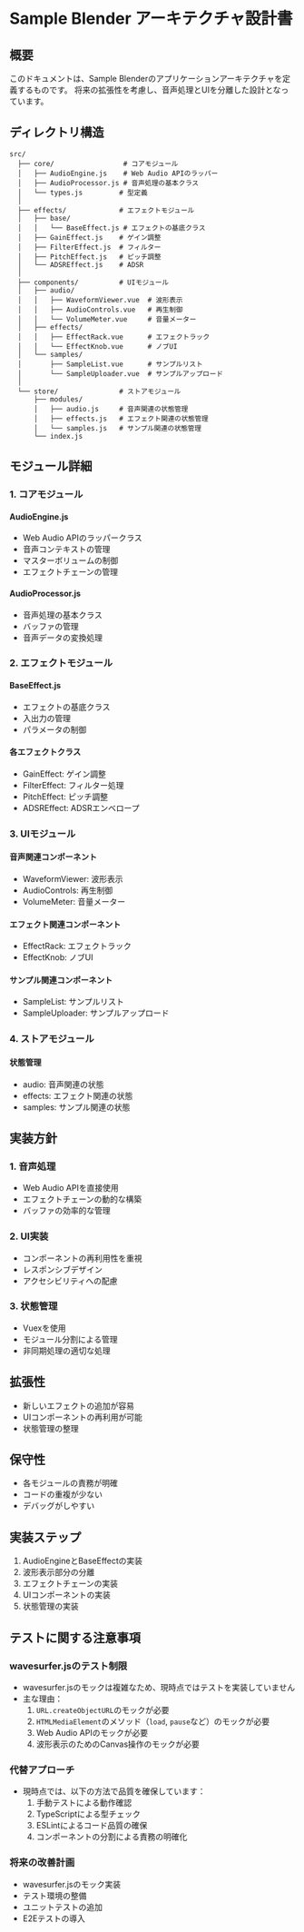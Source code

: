 # Sample Blender アーキテクチャ設計書

## 概要
このドキュメントは、Sample Blenderのアプリケーションアーキテクチャを定義するものです。
将来の拡張性を考慮し、音声処理とUIを分離した設計となっています。

## ディレクトリ構造
```
src/
  ├── core/                 # コアモジュール
  │   ├── AudioEngine.js    # Web Audio APIのラッパー
  │   ├── AudioProcessor.js # 音声処理の基本クラス
  │   └── types.js         # 型定義
  │
  ├── effects/             # エフェクトモジュール
  │   ├── base/
  │   │   └── BaseEffect.js # エフェクトの基底クラス
  │   ├── GainEffect.js    # ゲイン調整
  │   ├── FilterEffect.js  # フィルター
  │   ├── PitchEffect.js   # ピッチ調整
  │   └── ADSREffect.js    # ADSR
  │
  ├── components/          # UIモジュール
  │   ├── audio/
  │   │   ├── WaveformViewer.vue  # 波形表示
  │   │   ├── AudioControls.vue   # 再生制御
  │   │   └── VolumeMeter.vue     # 音量メーター
  │   ├── effects/
  │   │   ├── EffectRack.vue      # エフェクトラック
  │   │   └── EffectKnob.vue      # ノブUI
  │   └── samples/
  │       ├── SampleList.vue      # サンプルリスト
  │       └── SampleUploader.vue  # サンプルアップロード
  │
  └── store/               # ストアモジュール
      ├── modules/
      │   ├── audio.js     # 音声関連の状態管理
      │   ├── effects.js   # エフェクト関連の状態管理
      │   └── samples.js   # サンプル関連の状態管理
      └── index.js
```

## モジュール詳細

### 1. コアモジュール
#### AudioEngine.js
- Web Audio APIのラッパークラス
- 音声コンテキストの管理
- マスターボリュームの制御
- エフェクトチェーンの管理

#### AudioProcessor.js
- 音声処理の基本クラス
- バッファの管理
- 音声データの変換処理

### 2. エフェクトモジュール
#### BaseEffect.js
- エフェクトの基底クラス
- 入出力の管理
- パラメータの制御

#### 各エフェクトクラス
- GainEffect: ゲイン調整
- FilterEffect: フィルター処理
- PitchEffect: ピッチ調整
- ADSREffect: ADSRエンベロープ

### 3. UIモジュール
#### 音声関連コンポーネント
- WaveformViewer: 波形表示
- AudioControls: 再生制御
- VolumeMeter: 音量メーター

#### エフェクト関連コンポーネント
- EffectRack: エフェクトラック
- EffectKnob: ノブUI

#### サンプル関連コンポーネント
- SampleList: サンプルリスト
- SampleUploader: サンプルアップロード

### 4. ストアモジュール
#### 状態管理
- audio: 音声関連の状態
- effects: エフェクト関連の状態
- samples: サンプル関連の状態

## 実装方針

### 1. 音声処理
- Web Audio APIを直接使用
- エフェクトチェーンの動的な構築
- バッファの効率的な管理

### 2. UI実装
- コンポーネントの再利用性を重視
- レスポンシブデザイン
- アクセシビリティへの配慮

### 3. 状態管理
- Vuexを使用
- モジュール分割による管理
- 非同期処理の適切な処理

## 拡張性
- 新しいエフェクトの追加が容易
- UIコンポーネントの再利用が可能
- 状態管理の整理

## 保守性
- 各モジュールの責務が明確
- コードの重複が少ない
- デバッグがしやすい

## 実装ステップ
1. AudioEngineとBaseEffectの実装
2. 波形表示部分の分離
3. エフェクトチェーンの実装
4. UIコンポーネントの実装
5. 状態管理の実装

## テストに関する注意事項

### wavesurfer.jsのテスト制限
- wavesurfer.jsのモックは複雑なため、現時点ではテストを実装していません
- 主な理由：
  1. `URL.createObjectURL`のモックが必要
  2. `HTMLMediaElement`のメソッド（`load`, `pause`など）のモックが必要
  3. Web Audio APIのモックが必要
  4. 波形表示のためのCanvas操作のモックが必要

### 代替アプローチ
- 現時点では、以下の方法で品質を確保しています：
  1. 手動テストによる動作確認
  2. TypeScriptによる型チェック
  3. ESLintによるコード品質の確保
  4. コンポーネントの分割による責務の明確化

### 将来の改善計画
- wavesurfer.jsのモック実装
- テスト環境の整備
- ユニットテストの追加
- E2Eテストの導入 